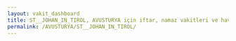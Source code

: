 ```yaml
---
layout: vakit_dashboard
title: ST__JOHAN_IN_TIROL, AVUSTURYA için iftar, namaz vakitleri ve hava durumu - ilçe/eyalet seç
permalink: /AVUSTURYA/ST__JOHAN_IN_TIROL/
---
```


<script type="text/javascript">
  var GLOBAL_COUNTRY = 'AVUSTURYA';
  var GLOBAL_CITY = 'ST__JOHAN_IN_TIROL';
  var GLOBAL_STATE = '';
  var lat = 72;
  var lon = 21;
</script>
